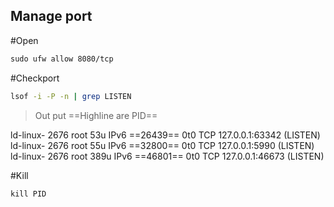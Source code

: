 ## Manage port
#Open
```bash
sudo ufw allow 8080/tcp
```
#Checkport
```bash
lsof -i -P -n | grep LISTEN
```
>Out put ==Highline are PID==
>
 ld-linux-   2676            root   53u  IPv6   ==26439==      0t0  TCP 127.0.0.1:63342 (LISTEN)
 ld-linux-   2676            root   55u  IPv6   ==32800==      0t0  TCP 127.0.0.1:5990 (LISTEN)
 ld-linux-   2676            root  389u  IPv6   ==46801==      0t0  TCP 127.0.0.1:46673 (LISTEN)
 
 #Kill
```
kill PID
```
